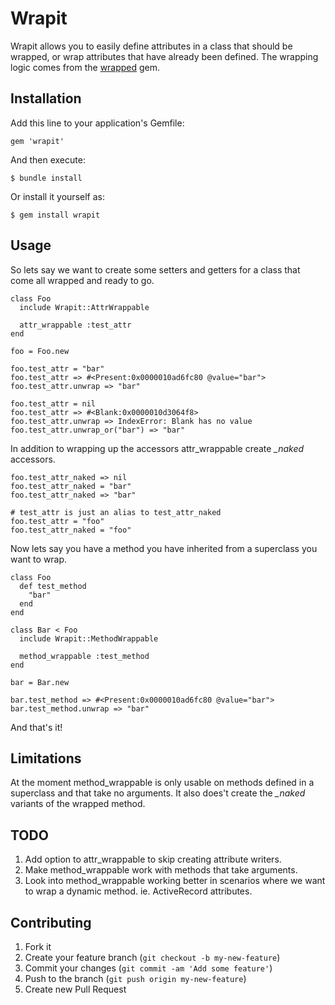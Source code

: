 # Wrapit

Wrapit allows you to easily define attributes in a class that should be wrapped,
or wrap attributes that have already been defined.  The wrapping logic comes from
the [wrapped](https://github.com/mike-burns/wrapped) gem.

## Installation

Add this line to your application's Gemfile:

    gem 'wrapit'

And then execute:

    $ bundle install

Or install it yourself as:

    $ gem install wrapit

## Usage

So lets say we want to create some setters and getters for a class that come all
wrapped and ready to go.

    class Foo
      include Wrapit::AttrWrappable

      attr_wrappable :test_attr
    end

    foo = Foo.new

    foo.test_attr = "bar"
    foo.test_attr => #<Present:0x0000010ad6fc80 @value="bar">
    foo.test_attr.unwrap => "bar"

    foo.test_attr = nil
    foo.test_attr => #<Blank:0x0000010d3064f8>
    foo.test_attr.unwrap => IndexError: Blank has no value
    foo.test_attr.unwrap_or("bar") => "bar"

In addition to wrapping up the accessors attr_wrappable create *_naked* accessors.

    foo.test_attr_naked => nil
    foo.test_attr_naked = "bar"
    foo.test_attr_naked => "bar"

    # test_attr is just an alias to test_attr_naked
    foo.test_attr = "foo"
    foo.test_attr_naked = "foo"

Now lets say you have a method you have inherited from a superclass you want to wrap.

    class Foo
      def test_method
        "bar"
      end
    end

    class Bar < Foo
      include Wrapit::MethodWrappable

      method_wrappable :test_method
    end

    bar = Bar.new

    bar.test_method => #<Present:0x0000010ad6fc80 @value="bar">
    bar.test_method.unwrap => "bar"

And that's it!

## Limitations

At the moment method_wrappable is only usable on methods defined in a superclass and
that take no arguments. It also does't create the *_naked* variants of the wrapped
method.

## TODO

1. Add option to attr_wrappable to skip creating attribute writers.
2. Make method_wrappable work with methods that take arguments.
3. Look into method_wrappable working better in scenarios where we want to wrap a dynamic
method. ie. ActiveRecord attributes.

## Contributing

1. Fork it
2. Create your feature branch (`git checkout -b my-new-feature`)
3. Commit your changes (`git commit -am 'Add some feature'`)
4. Push to the branch (`git push origin my-new-feature`)
5. Create new Pull Request
